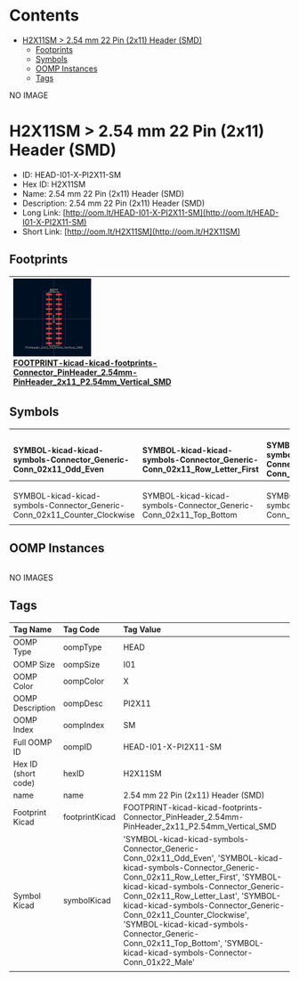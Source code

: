 



Contents
========

* [H2X11SM > 2.54 mm 22 Pin (2x11) Header (SMD)](#h2x11sm--254-mm-22-pin-2x11-header-smd)
	* [Footprints](#footprints)
	* [Symbols](#symbols)
	* [OOMP Instances](#oomp-instances)
	* [Tags](#tags)
  
NO IMAGE  
# H2X11SM > 2.54 mm 22 Pin (2x11) Header (SMD)

- ID: HEAD-I01-X-PI2X11-SM
- Hex ID: H2X11SM
- Name: 2.54 mm 22 Pin (2x11) Header (SMD)
- Description: 2.54 mm 22 Pin (2x11) Header (SMD)
- Long Link: [http://oom.lt/HEAD-I01-X-PI2X11-SM](http://oom.lt/HEAD-I01-X-PI2X11-SM)
- Short Link: [http://oom.lt/H2X11SM](http://oom.lt/H2X11SM)

## Footprints
  

|[![](https://raw.githubusercontent.com/oomlout/oomlout_OOMP_eda_V2/main/FOOTPRINT/kicad/kicad-footprints/Connector_PinHeader_2.54mm/PinHeader_2x11_P2.54mm_Vertical_SMD/image_140.png)<br>FOOTPRINT-kicad-kicad-footprints-Connector_PinHeader_2.54mm-PinHeader_2x11_P2.54mm_Vertical_SMD](https://github.com/oomlout/oomlout_OOMP_eda_V2/tree/main/FOOTPRINT/kicad/kicad-footprints/Connector_PinHeader_2.54mm/PinHeader_2x11_P2.54mm_Vertical_SMD/)|||
| :--- | :--- | :--- |

## Symbols
  

|![]()<br>SYMBOL-kicad-kicad-symbols-Connector_Generic-Conn_02x11_Odd_Even|![]()<br>SYMBOL-kicad-kicad-symbols-Connector_Generic-Conn_02x11_Row_Letter_First|![]()<br>SYMBOL-kicad-kicad-symbols-Connector_Generic-Conn_02x11_Row_Letter_Last|
| :--- | :--- | :--- |
|![]()<br>SYMBOL-kicad-kicad-symbols-Connector_Generic-Conn_02x11_Counter_Clockwise|![]()<br>SYMBOL-kicad-kicad-symbols-Connector_Generic-Conn_02x11_Top_Bottom|![]()<br>SYMBOL-kicad-kicad-symbols-Connector-Conn_01x22_Male|
||||

## OOMP Instances
  

||||
| :--- | :--- | :--- |
  
NO IMAGES  
## Tags
  

|Tag Name|Tag Code|Tag Value|
| :--- | :--- | :--- |
|OOMP Type|oompType|HEAD|
|OOMP Size|oompSize|I01|
|OOMP Color|oompColor|X|
|OOMP Description|oompDesc|PI2X11|
|OOMP Index|oompIndex|SM|
|Full OOMP ID|oompID|HEAD-I01-X-PI2X11-SM|
|Hex ID (short code)|hexID|H2X11SM|
|name|name|2.54 mm 22 Pin (2x11) Header (SMD)|
|Footprint Kicad|footprintKicad|FOOTPRINT-kicad-kicad-footprints-Connector_PinHeader_2.54mm-PinHeader_2x11_P2.54mm_Vertical_SMD|
|Symbol Kicad|symbolKicad|'SYMBOL-kicad-kicad-symbols-Connector_Generic-Conn_02x11_Odd_Even', 'SYMBOL-kicad-kicad-symbols-Connector_Generic-Conn_02x11_Row_Letter_First', 'SYMBOL-kicad-kicad-symbols-Connector_Generic-Conn_02x11_Row_Letter_Last', 'SYMBOL-kicad-kicad-symbols-Connector_Generic-Conn_02x11_Counter_Clockwise', 'SYMBOL-kicad-kicad-symbols-Connector_Generic-Conn_02x11_Top_Bottom', 'SYMBOL-kicad-kicad-symbols-Connector-Conn_01x22_Male'|
||||
